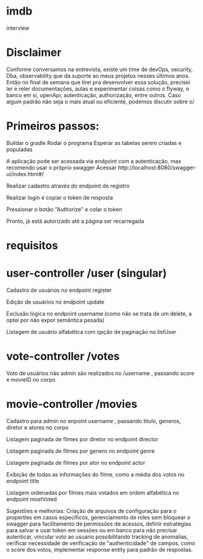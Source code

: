 # imdb
interview

# Disclaimer
Conforme conversamos na entrevista, existe um time de devOps, security, Dba, observability que da suporte ao meus projetos nesses últimos anos.
Então no final de semana que tirei pra desenvolver essa solução, precisei ler e reler documentações, aulas e experimentar coisas como o flyway,
o banco em si, openApi, autenticação, authorização, entre outros.
Caso algum padrão não seja o mais atual ou eficiente, podemos discutir sobre o/

# Primeiros passos:
Buildar o gradle
Rodar o programa
Esperar as tabelas serem criadas e populadas

A aplicação pode ser acessada via endpoint com a autenticação, mas recomendo usar o próprio swagger
Acessar http://localhost:8080/swagger-ui/index.html#/

Realizar cadastro através do endpoint de registro

Realizar login e copiar o token de resposta

Pressionar o botão "Authorize" e colar o token

Pronto, já está autorizado até a página ser recarregada

# requisitos

# user-controller /user (singular)
Cadastro de usuários no endpoint register

Edição de usuários no endpoint update

Exclusão lógica no endpoint username (como não se trata de um delete, a optei por não expor semântica pesada)

Listagem de usuário alfabética com opção de paginação no listUser

# vote-controller /votes
Voto de usuários não admin são realizados no /username , passando score e movieID no corpo

# movie-controller /movies
Cadastro para admin no enpoint username , passando titulo, generos, diretor e atores no corpo

Listagem paginada de filmes por diretor no endpoint director

Listagem paginada de filmes por genero no endpoint genre

Listagem paginada de filmes por ator no endpoint actor

Exibição de todas as informações do filme, como a média dos votos no endpoint title

Listagem ordenadas por filmes mais votados em ordem alfabética no endpoint mostVoted


Sugestões e melhorias:
Criação de arquivos de configuração para o properties em casos específicos, gerenciamento de roles sem bloquear o swagger para facilitamento de permissões de acessos,
definir estratégias para salvar e usar token em sessões ou em banco para não precisar autenticar, vincular voto ao usuario possibilitando tracking de anomalias, 
verificar necessidade de verificação de "authenticidade" de campos, como o score dos votos, implementar response entity para padrão de respostas.
